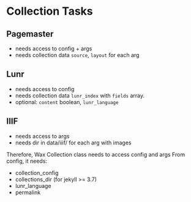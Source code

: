# Collection Tasks

## Pagemaster
- needs access to config + args
- needs collection data `source`, `layout` for each arg

## Lunr
- needs access to config
- needs collection data `lunr_index` with `fields` array.
- optional: `content` boolean, `lunr_language`

## IIIF
- needs access to args
- needs dir in data/iiif/ for each arg with images

Therefore, Wax Collection class needs to access config and args
From config, it needs:
- collection_config
- collections_dir (for jekyll >= 3.7)
- lunr_language
- permalink
